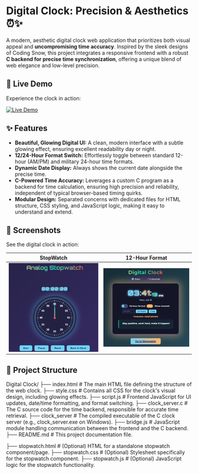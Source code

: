 # Digital Clock: Precision & Aesthetics ⏰✨


A modern, aesthetic digital clock web application that prioritizes both visual appeal and **uncompromising time accuracy**. Inspired by the sleek designs of Coding Snow, this project integrates a responsive frontend with a robust **C backend for precise time synchronization**, offering a unique blend of web elegance and low-level precision.

## 🚀 Live Demo

Experience the clock in action:

[![Live Demo](https://img.shields.io/badge/View%20Live%20Demo-brightgreen?style=for-the-badge&logo=vercel)](https://hlo-mayur.github.io/Digital-Clock/)

## ✨ Features

* **Beautiful, Glowing Digital UI:** A clean, modern interface with a subtle glowing effect, ensuring excellent readability day or night.
* **12/24-Hour Format Switch:** Effortlessly toggle between standard 12-hour (AM/PM) and military 24-hour time formats.
* **Dynamic Date Display:** Always shows the current date alongside the precise time.
* **C-Powered Time Accuracy:** Leverages a custom C program as a backend for time calculation, ensuring high precision and reliability, independent of typical browser-based timing quirks.
* **Modular Design:** Separated concerns with dedicated files for HTML structure, CSS styling, and JavaScript logic, making it easy to understand and extend.

## 📸 Screenshots

See the digital clock in action:

| **StopWatch** | **12-Hour Format** |
| :----------------: | :----------------: |
| ![Screenshot of 24-hour format](./images/stopwatch.png) | ![Screenshot of 12-hour format](./images/12hr.png) |


## 📂 Project Structure

Digital Clock/
├── index.html          # The main HTML file defining the structure of the web clock.
├── style.css           # Contains all CSS for the clock's visual design, including glowing effects.
├── script.js           # Frontend JavaScript for UI updates, date/time formatting, and format switching.
├── clock_server.c      # The C source code for the time backend, responsible for accurate time retrieval.
├── clock_server        # The compiled executable of the C clock server (e.g., clock_server.exe on Windows).
├── bridge.js           # JavaScript module handling communication between the frontend and the C backend.
├── README.md           # This project documentation file.

├── stopwatch.html      # (Optional) HTML for a standalone stopwatch component/page.
├── stopwatch.css       # (Optional) Stylesheet specifically for the stopwatch component.
├── stopwatch.js        # (Optional) JavaScript logic for the stopwatch functionality.